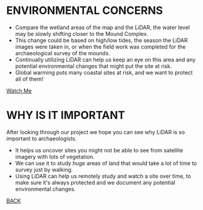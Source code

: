 # ENVIRONMENTAL CONCERNS
- Compare the wetland areas of the map and the LiDAR, the water level may be slowly shifting closer to the Mound Complex.
- This change could be based on high/low tides, the season the LiDAR images were taken in, or when the field work was completed for the archaeological survey of the mounds.
- Continually utilizing LiDAR can help us keep an eye on this area and any potential environmental changes that might put the site at risk. 
- Global warming puts many coastal sites at risk, and we want to protect all of them!

[Watch Me](video.html)

# WHY IS IT IMPORTANT
After looking through our project we hope you can see why LiDAR is so important to archaeologists. 
- It helps us uncover sites you might not be able to see from satellite imagery with lots of vegetation.
- We can use it to study _huge_ areas of land that would take a lot of time to survey just by walking. 
- Using LiDAR can help us remotely study and watch a site over time, to make sure it's always protected and we document any potential environmental changes. 


[BACK](UsingLiDAR.md)
